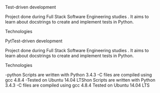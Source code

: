 Test-driven development

Project done during Full Stack Software Engineering studies . It aims to learn about docstrings to create and implement tests in Python.

Technologies



PytTest-driven development

Project done during Full Stack Software Engineering studies . It aims to learn about docstrings to create and implement tests in Python.

Technologies

-python Scripts are written with Python 3.4.3
-C files are compiled using gcc 4.8.4
-Tested on Ubuntu 14.04 LTShon Scripts are written with Python 3.4.3
-C files are compiled using gcc 4.8.4
Tested on Ubuntu 14.04 LTS

